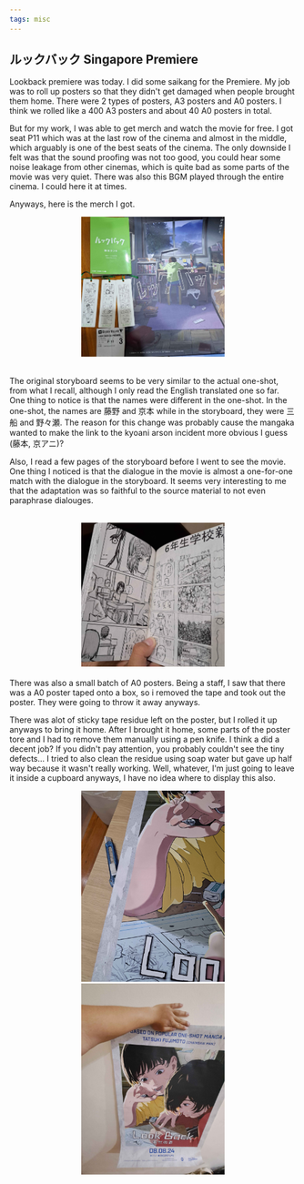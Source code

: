 ```yaml
---
tags: misc
---
```


## ルックバック Singapore Premiere

Lookback premiere was today. I did some saikang for the Premiere. My job was to roll up posters so that they didn't get damaged when people brought them home. There were 2 types of posters, A3 posters and A0 posters. I think we rolled like a 400 A3 posters and about 40 A0 posters in total.

But for my work, I was able to get merch and watch the movie for free. I got seat P11 which was at the last row of the cinema and almost in the middle, which arguably is one of the best seats of the cinema. The only downside I felt was that the sound proofing was not too good, you could hear some noise leakage from other cinemas, which is quite bad as some parts of the movie was very quiet. There was also this BGM played through the entire cinema. I could here it at times.

Anyways, here is the merch I got.

<center>
  <img src="/media/lookback1.jpg" width="50%">
</center>

<br>

The original storyboard seems to be very similar to the actual one-shot, from what I recall, although I only read the English translated one so far. One thing to notice is that the names were different in the one-shot. In the one-shot, the names are 藤野 and 京本 while in the storyboard, they were 三船 and 野々瀬. The reason for this change was probably cause the mangaka wanted to make the link to the kyoani arson incident more obvious I guess (藤本, 京アニ)?

Also, I read a few pages of the storyboard before I went to see the movie. One thing I noticed is that the dialogue in the movie is almost a one-for-one match with the dialogue in the storyboard. It seems very interesting to me that the adaptation was so faithful to the source material to not even paraphrase dialouges.

<br>

<center>
  <img src="/media/lookback2.jpg" width="50%">
</center>

<br>
There was also a small batch of A0 posters. Being a staff, I saw that there was a A0 poster taped onto a box, so i removed the tape and took out the poster. They were going to throw it away anyways.

There was alot of sticky tape residue left on the poster, but I rolled it up anyways to bring it home. After I brought it home, some parts of the poster tore and I had to remove them manually using a pen knife. I think a did a decent job? If you didn't pay attention, you probably couldn't see the tiny defects... I tried to also clean the residue using soap water but gave up half way because it wasn't really working. Well, whatever, I'm just going to leave it inside a cupboard anyways, I have no idea where to display this also.
<br>

<center>
  <img src="/media/lookback3.jpg" width="50%">
</center>

<center>
  <img src="/media/lookback4.jpg" width="50%">
</center>